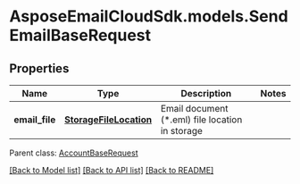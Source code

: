 # AsposeEmailCloudSdk.models.SendEmailBaseRequest
## Properties
Name | Type | Description | Notes
------------ | ------------- | ------------- | -------------
**email_file** | [**StorageFileLocation**](StorageFileLocation.md) | Email document (*.eml) file location in storage              | 

 Parent class: [AccountBaseRequest](AccountBaseRequest.md)

[[Back to Model list]](README.md#documentation-for-models) [[Back to API list]](README.md#documentation-for-api-endpoints) [[Back to README]](README.md)


